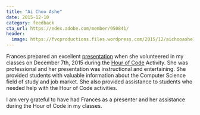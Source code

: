 ```yaml
---
title: "Ai Choo Ashe"
date: 2015-12-10
category: feedback
cta_url: https://edex.adobe.com/member/950841/
header:
  image: https://fvcproductions.files.wordpress.com/2015/12/aichooashe1.jpg
---
```


Frances prepared an excellent [presentation](https://fvcproductions.com/2015/12/07/hour-of-code-2015/) when she volunteered in my classes on December 7th, 2015 during the [Hour of Code](https://hourofcode.com/us) Activity. She was professional and her presentation was instructional and entertaining. She provided students with valuable information about the Computer Science field of study and job market. She also provided assistance to students who needed help with the Hour of Code activities.

I am very grateful to have had Frances as a presenter and her assistance during the Hour of Code in my classes.